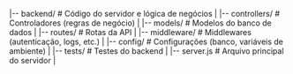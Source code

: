 |-- backend/                  # Código do servidor e lógica de negócios
|   |-- controllers/          # Controladores (regras de negócio)
|   |-- models/               # Modelos do banco de dados
|   |-- routes/               # Rotas da API
|   |-- middleware/           # Middlewares (autenticação, logs, etc.)
|   |-- config/               # Configurações (banco, variáveis de ambiente)
|   |-- tests/                # Testes do backend
|   |-- server.js             # Arquivo principal do servidor
|